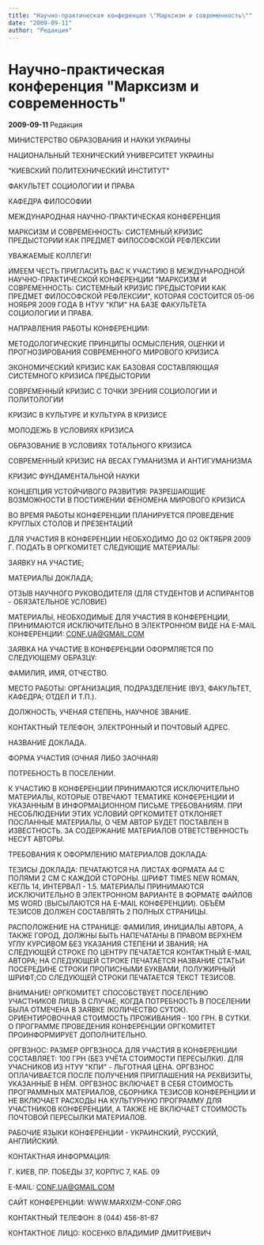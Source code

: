 ```yaml
---
title: "Научно-практическая конференция \"Марксизм и современность\""
date: "2009-09-11"
author: "Редакция"
---
```


# Научно-практическая конференция "Марксизм и современность"

**2009-09-11** Редакция

МИНИСТЕРСТВО ОБРАЗОВАНИЯ И НАУКИ УКРАИНЫ

НАЦИОНАЛЬНЫЙ ТЕХНИЧЕСКИЙ УНИВЕРСИТЕТ УКРАИНЫ

"КИЕВСКИЙ ПОЛИТЕХНИЧЕСКИЙ ИНСТИТУТ"

ФАКУЛЬТЕТ СОЦИОЛОГИИ И ПРАВА

КАФЕДРА ФИЛОСОФИИ

МЕЖДУНАРОДНАЯ НАУЧНО-ПРАКТИЧЕСКАЯ КОНФЕРЕНЦИЯ

МАРКСИЗМ И СОВРЕМЕННОСТЬ: СИСТЕМНЫЙ КРИЗИС ПРЕДЫСТОРИИ КАК ПРЕДМЕТ ФИЛОСОФСКОЙ РЕФЛЕКСИИ

УВАЖАЕМЫЕ КОЛЛЕГИ!

ИМЕЕМ ЧЕСТЬ ПРИГЛАСИТЬ ВАС К УЧАСТИЮ В МЕЖДУНАРОДНОЙ НАУЧНО-ПРАКТИЧЕСКОЙ КОНФЕРЕНЦИИ "МАРКСИЗМ И СОВРЕМЕННОСТЬ: СИСТЕМНЫЙ КРИЗИС ПРЕДЫСТОРИИ КАК ПРЕДМЕТ ФИЛОСОФСКОЙ РЕФЛЕКСИИ", КОТОРАЯ СОСТОИТСЯ 05-06 НОЯБРЯ 2009 ГОДА В НТУУ "КПИ" НА БАЗЕ ФАКУЛЬТЕТА СОЦИОЛОГИИ И ПРАВА.

НАПРАВЛЕНИЯ РАБОТЫ КОНФЕРЕНЦИИ:

МЕТОДОЛОГИЧЕСКИЕ ПРИНЦИПЫ ОСМЫСЛЕНИЯ, ОЦЕНКИ И ПРОГНОЗИРОВАНИЯ СОВРЕМЕННОГО МИРОВОГО КРИЗИСА

ЭКОНОМИЧЕСКИЙ КРИЗИС КАК БАЗОВАЯ СОСТАВЛЯЮЩАЯ СИСТЕМНОГО КРИЗИСА ПРЕДЫСТОРИИ

СОВРЕМЕННЫЙ КРИЗИС С ТОЧКИ ЗРЕНИЯ СОЦИОЛОГИИ И ПОЛИТОЛОГИИ

КРИЗИС В КУЛЬТУРЕ И КУЛЬТУРА В КРИЗИСЕ

МОЛОДЕЖЬ В УСЛОВИЯХ КРИЗИСА

ОБРАЗОВАНИЕ В УСЛОВИЯХ ТОТАЛЬНОГО КРИЗИСА

СОВРЕМЕННЫЙ КРИЗИС НА ВЕСАХ ГУМАНИЗМА И АНТИГУМАНИЗМА

КРИЗИС ФУНДАМЕНТАЛЬНОЙ НАУКИ

КОНЦЕПЦИЯ УСТОЙЧИВОГО РАЗВИТИЯ: РАЗРЕШАЮЩИЕ ВОЗМОЖНОСТИ В ПОСТИЖЕНИИ ФЕНОМЕНА МИРОВОГО КРИЗИСА

ВО ВРЕМЯ РАБОТЫ КОНФЕРЕНЦИИ ПЛАНИРУЕТСЯ ПРОВЕДЕНИЕ КРУГЛЫХ СТОЛОВ И ПРЕЗЕНТАЦИЙ

ДЛЯ УЧАСТИЯ В КОНФЕРЕНЦИИ НЕОБХОДИМО ДО 02 ОКТЯБРЯ 2009 Г. ПОДАТЬ В ОРГКОМИТЕТ СЛЕДУЮЩИЕ МАТЕРИАЛЫ:

ЗАЯВКУ НА УЧАСТИЕ;

МАТЕРИАЛЫ ДОКЛАДА;

ОТЗЫВ НАУЧНОГО РУКОВОДИТЕЛЯ (ДЛЯ СТУДЕНТОВ И АСПИРАНТОВ - ОБЯЗАТЕЛЬНОЕ УСЛОВИЕ)

МАТЕРИАЛЫ, НЕОБХОДИМЫЕ ДЛЯ УЧАСТИЯ В КОНФЕРЕНЦИИ, ПРИНИМАЮТСЯ ИСКЛЮЧИТЕЛЬНО В ЭЛЕКТРОННОМ ВИДЕ НА E-MAIL КОНФЕРЕНЦИИ: [CONF.UA@GMAIL.COM](mailto:conf.ua@gmail.com)

ЗАЯВКА НА УЧАСТИЕ В КОНФЕРЕНЦИИ ОФОРМЛЯЕТСЯ ПО СЛЕДУЮЩЕМУ ОБРАЗЦУ:

ФАМИЛИЯ, ИМЯ, ОТЧЕСТВО.

МЕСТО РАБОТЫ: ОРГАНИЗАЦИЯ, ПОДРАЗДЕЛЕНИЕ (ВУЗ, ФАКУЛЬТЕТ, КАФЕДРА; ОТДЕЛ И Т.П.).

ДОЛЖНОСТЬ, УЧЕНАЯ СТЕПЕНЬ, НАУЧНОЕ ЗВАНИЕ.

КОНТАКТНЫЙ ТЕЛЕФОН, ЭЛЕКТРОННЫЙ И ПОЧТОВЫЙ АДРЕС.

НАЗВАНИЕ ДОКЛАДА.

ФОРМА УЧАСТИЯ (ОЧНАЯ ЛИБО ЗАОЧНАЯ)

ПОТРЕБНОСТЬ В ПОСЕЛЕНИИ.

К УЧАСТИЮ В КОНФЕРЕНЦИИ ПРИНИМАЮТСЯ ИСКЛЮЧИТЕЛЬНО МАТЕРИАЛЫ, КОТОРЫЕ ОТВЕЧАЮТ ТЕМАТИКЕ КОНФЕРЕНЦИИ И УКАЗАННЫМ В ИНФОРМАЦИОННОМ ПИСЬМЕ ТРЕБОВАНИЯМ. ПРИ НЕСОБЛЮДЕНИИ ЭТИХ УСЛОВИЙ ОРГКОМИТЕТ ОТКЛОНЯЕТ ПОСЛАННЫЕ МАТЕРИАЛЫ, О ЧЕМ АВТОР БУДЕТ ПОСТАВЛЕН В ИЗВЕСТНОСТЬ. ЗА СОДЕРЖАНИЕ МАТЕРИАЛОВ ОТВЕТСТВЕННОСТЬ НЕСУТ АВТОРЫ.

ТРЕБОВАНИЯ К ОФОРМЛЕНИЮ МАТЕРИАЛОВ ДОКЛАДА:

ТЕЗИСЫ ДОКЛАДА: ПЕЧАТАЮТСЯ НА ЛИСТАХ ФОРМАТА А4 С ПОЛЯМИ 2 СМ С КАЖДОЙ СТОРОНЫ. ШРИФТ TIMES NEW ROMAN, КЕГЛЬ 14, ИНТЕРВАЛ - 1.5. МАТЕРИАЛЫ ПРИНИМАЮТСЯ ИСКЛЮЧИТЕЛЬНО В ЭЛЕКТРОННОМ ВАРИАНТЕ В ФОРМАТЕ ФАЙЛОВ MS WORD (ВЫСЫЛАЮТСЯ НА E-MAIL КОНФЕРЕНЦИИ). ОБЪЁМ ТЕЗИСОВ ДОЛЖЕН СОСТАВЛЯТЬ 2 ПОЛНЫХ СТРАНИЦЫ.

РАСПОЛОЖЕНИЕ НА СТРАНИЦЕ: ФАМИЛИЯ, ИНИЦИАЛЫ АВТОРА, А ТАКЖЕ ГОРОД, ДОЛЖНЫ БЫТЬ НАПЕЧАТАНЫ В ПРАВОМ ВЕРХНЕМ УГЛУ КУРСИВОМ БЕЗ УКАЗАНИЯ СТЕПЕНИ И ЗВАНИЯ; НА СЛЕДУЮЩЕЙ СТРОКЕ ПО ЦЕНТРУ ПЕЧАТАЕТСЯ КОНТАКТНЫЙ E-MAIL АВТОРА; НА СЛЕДУЮЩЕЙ СТРОКЕ ПЕЧАТАЕТСЯ НАЗВАНИЕ СТАТЬИ ПОСЕРЕДИНЕ СТРОКИ ПРОПИСНЫМИ БУКВАМИ, ПОЛУЖИРНЫЙ ШРИФТ;СО СЛЕДУЮЩЕЙ СТРОКИ ПЕЧАТАЕТСЯ ТЕКСТ ТЕЗИСОВ.

ВНИМАНИЕ! ОРГКОМИТЕТ СПОСОБСТВУЕТ ПОСЕЛЕНИЮ УЧАСТНИКОВ ЛИШЬ В СЛУЧАЕ, КОГДА ПОТРЕБНОСТЬ В ПОСЕЛЕНИИ БЫЛА ОТМЕЧЕНА В ЗАЯВКЕ (КОЛИЧЕСТВО СУТОК). ОРИЕНТИРОВОЧНАЯ СТОИМОСТЬ ПРОЖИВАНИЯ - 100 ГРН. В СУТКИ. О ПРОГРАММЕ ПРОВЕДЕНИЯ КОНФЕРЕНЦИИ ОРГКОМИТЕТ ПРОИНФОРМИРУЕТ ДОПОЛНИТЕЛЬНО.

ОРГВЗНОС: РАЗМЕР ОРГВЗНОСА ДЛЯ УЧАСТИЯ В КОНФЕРЕНЦИИ СОСТАВЛЯЕТ: 100 ГРН (БЕЗ УЧЁТА СТОИМОСТИ ПЕРЕСЫЛКИ). ДЛЯ УЧАСНИКОВ ИЗ НТУУ "КПИ" - ЛЬГОТНАЯ ЦЕНА. ОРГВЗНОС ОПЛАЧИВАЕТСЯ ПОСЛЕ ПОЛУЧЕНИЯ ПРИГЛАШЕНИЯ НА РЕКВИЗИТЫ, УКАЗАННЫЕ В НЁМ. ОРГВЗНОС ВКЛЮЧАЕТ В СЕБЯ СТОИМОСТЬ ПРОГРАММНЫХ МАТЕРИАЛОВ, СБОРНИКА ТЕЗИСОВ КОНФЕРЕНЦИИ И НЕ ВКЛЮЧАЕТ РАСХОДЫ НА КУЛЬТУРНУЮ ПРОГРАММУ ДЛЯ УЧАСТНИКОВ КОНФЕРЕНЦИИ, А ТАКЖЕ НЕ ВКЛЮЧАЕТ СТОИМОСТЬ ПОЧТОВОЙ ПЕРЕСЫЛКИ МАТЕРИАЛОВ.

РАБОЧИЕ ЯЗЫКИ КОНФЕРЕНЦИИ - УКРАИНСКИЙ, РУССКИЙ, АНГЛИЙСКИЙ.

КОНТАКТНАЯ ИНФОРМАЦИЯ:

Г. КИЕВ, ПР. ПОБЕДЫ 37, КОРПУС 7, КАБ. 09

E-MAIL: [CONF.UA@GMAIL.COM](mailto:conf.ua@gmail.com)

САЙТ КОНФЕРЕНЦИИ: WWW.MARXIZM-CONF.ORG

КОНТАКТНЫЙ ТЕЛЕФОН: 8 (044) 456-81-87

КОНТАКТНОЕ ЛИЦО: КОСЕНКО ВЛАДИМИР ДМИТРИЕВИЧ